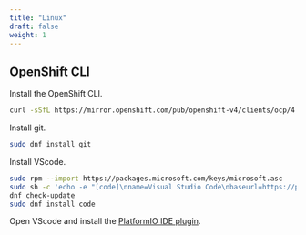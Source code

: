 ```yaml
---
title: "Linux"
draft: false
weight: 1
---
```


## OpenShift CLI

Install the OpenShift CLI.

```sh
curl -sSfL https://mirror.openshift.com/pub/openshift-v4/clients/ocp/4.11.21/openshift-client-linux.tar.gz | tar -zx -C /usr/local/bin oc kubectl
```

Install git.

```sh
sudo dnf install git
```

Install VScode.

```sh
sudo rpm --import https://packages.microsoft.com/keys/microsoft.asc
sudo sh -c 'echo -e "[code]\nname=Visual Studio Code\nbaseurl=https://packages.microsoft.com/yumrepos/vscode\nenabled=1\ngpgcheck=1\ngpgkey=https://packages.microsoft.com/keys/microsoft.asc" > /etc/yum.repos.d/vscode.repo'
dnf check-update
sudo dnf install code
```

Open VScode and install the [PlatformIO IDE plugin](https://docs.platformio.org/en/latest/integration/ide/).
